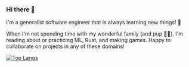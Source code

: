 ### Hi there 👋

I'm a generalist software engineer that is always learning new things! 🌱

When I'm not spending time with my wonderful family (and pup 🐻‍❄️), I'm reading about or practicing ML, Rust, and making games. Happy to collaborate on projects in any of these domains!

[![Top Langs](https://github-readme-stats.vercel.app/api/top-langs/?username=phantomgoose&size_weight=0.4&count_weight=0.6&exclude_repo=phantomgoose,CodingDojo,Web-Store,Store-miniproject,User-Dashboard&hide=javascript,html,css&layout=compact)](https://github.com/phantomgoose/github-readme-stats)
